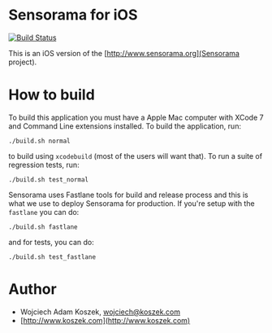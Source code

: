 # Sensorama for iOS

[![Build Status](https://travis-ci.org/wkoszek/sensorama-ios.svg?branch=master)](https://travis-ci.org/wkoszek/sensorama-ios)

This is an iOS version of the [http://www.sensorama.org](Sensorama project).

# How to build

To build this application you must have a Apple Mac computer with XCode 7
and Command Line extensions installed. To build the application, run:

	./build.sh normal

to build using `xcodebuild` (most of the users will want that). To run a
suite of regression tests, run:

	./build.sh test_normal

Sensorama uses Fastlane tools for build and release process and this is what
we use to deploy Sensorama for production. If you're setup with the
`fastlane` you can do:

	./build.sh fastlane

and for tests, you can do:

	./build.sh test_fastlane

# Author

- Wojciech Adam Koszek, [wojciech@koszek.com](mailto:wojciech@koszek.com)
- [http://www.koszek.com](http://www.koszek.com)
